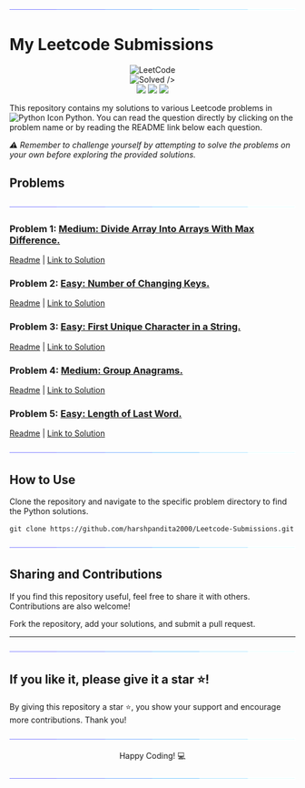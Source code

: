 <img src="https://github.com/harshpandita2000/harshpandita2000/blob/main/assets/horizontal-divider-gradient.gif">
 <h1>My Leetcode Submissions</h1>
 <div align="center">
 <img src="https://i.imgur.com/IsS5xkZ.png" width="180" title="LeetCode" alt="LeetCode"></a>
  <br>
<img src="https://img.shields.io/badge/Solved-45%2F3032%20=1.48%25-blue.svg?style=flat-square" alt="Solved"> /> <!-- Overall solved count -->
    <br/>
    <img src="https://img.shields.io/badge/Easy-19/767-5CB85D.svg?style=flat-square" /> <!-- Easy problems -->
    <img src="https://img.shields.io/badge/Medium-22/1594-F0AE4E.svg?style=flat-square" /> <!-- Medium problems -->
    <img src="https://img.shields.io/badge/Hard-4/671-D95450.svg?style=flat-square" /> <!-- Hard problems -->

 </div>
  <p>This repository contains my solutions to various Leetcode problems in <img src="https://cdn3.iconfinder.com/data/icons/logos-and-brands-adobe/512/267_Python-512.png" alt="Python Icon" height="20" width="20"> Python. You can read the question directly by clicking on the problem name or by reading the README link below each question.</p>
  <p><em> ⚠️ Remember to challenge yourself by attempting to solve the problems on your own before exploring the provided solutions.</em></p>

  <h2>Problems</h2>
  <img src="https://github.com/harshpandita2000/harshpandita2000/blob/main/assets/horizontal-divider-gradient.gif">


  <h3 id="problem-1">Problem 1: <a href="https://leetcode.com/problems/divide-array-into-arrays-with-max-difference/" target="_blank"><strong>Medium: Divide Array Into Arrays With Max Difference.</strong></h3>
   <p><a href="3241-divide-array-into-arrays-with-max-difference/README.md">Readme</a> | <a href="3241-divide-array-into-arrays-with-max-difference/divide-array-into-arrays-with-max-difference.py">Link to Solution</a></p>

   <h3 id="problem-2">Problem 2: <a href="https://leetcode.com/problems/number-of-changing-keys/" target="_blank"><strong>Easy: Number of Changing Keys.</strong></h3>
   <p><a href="3312-number-of-changing-keys/README.md">Readme</a> | <a href="3312-number-of-changing-keys/number-of-changing-keys.py">Link to Solution</a></p>

   <h3 id="problem-3">Problem 3: <a href="https://leetcode.com/problems/first-unique-character-in-a-string/" target="_blank"><strong>Easy: First Unique Character in a String. </strong></h3>
   <p><a href="387-first-unique-character-in-a-string/README.md">Readme</a> | <a href="387-first-unique-character-in-a-string/first-unique-character-in-a-string.py">Link to Solution</a></p>

   <h3 id="problem-4">Problem 4: <a href="https://leetcode.com/problems/group-anagrams/" target="_blank"><strong>Medium: Group Anagrams. </strong></h3>
   <p><a href="14-longest-common-prefix/README.md">Readme</a> | <a href="14-longest-common-prefix/longest-common-prefix.py">Link to Solution</a></p>

   <h3 id="problem-5">Problem 5: <a href="https://leetcode.com/problems/length-of-last-word/submissions/" target="_blank"><strong>Easy: Length of Last Word.</strong></h3>
   <p><a href="58-length-of-last-word">Readme</a> | <a href="58-length-of-last-word/length-of-last-word.py">Link to Solution</a></p>

<img src="https://github.com/harshpandita2000/harshpandita2000/blob/main/assets/horizontal-divider-gradient.gif">
  <h2>How to Use</h2>

  <p>Clone the repository and navigate to the specific problem directory to find the Python solutions.</p>

  <pre><code>git clone https://github.com/harshpandita2000/Leetcode-Submissions.git</code></pre>
<img src="https://github.com/harshpandita2000/harshpandita2000/blob/main/assets/horizontal-divider-gradient.gif">
   <h2>Sharing and Contributions</h2>

  <p>If you find this repository useful, feel free to share it with others. Contributions are also welcome!</p>
  <p>Fork the repository, add your solutions, and submit a pull request.</p>
   <hr>
   <img src="https://github.com/harshpandita2000/harshpandita2000/blob/main/assets/horizontal-divider-gradient.gif">
  <h2>If you like it, please give it a star ⭐!</h2>
    <p>By giving this repository a star ⭐, you show your support and encourage more contributions. Thank you!</p>

<img src="https://github.com/harshpandita2000/harshpandita2000/blob/main/assets/horizontal-divider-gradient.gif">
  <p align="center">Happy Coding! 💻</p>
<img src="https://github.com/harshpandita2000/harshpandita2000/blob/main/assets/horizontal-divider-gradient.gif">
